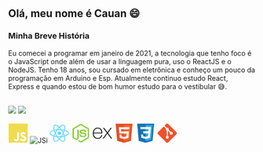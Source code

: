 <h2> Olá, meu nome é Cauan 😄  </h2>

<h3> Minha Breve História </h3>

<p> 
  Eu comecei a programar em janeiro de 2021, a tecnologia que tenho foco é o JavaScript onde além de usar a linguagem pura, uso o ReactJS e o NodeJS. Tenho 18 anos, sou cursado em eletrônica e conheço um pouco da programação em Arduino e Esp. Atualmente continuo estudo React, Express e quando estou de bom humor estudo para o vestibular 😅.
</p>

<br/>

<div>
<img src="https://github-readme-stats.vercel.app/api?username=CauanFelipeTavares&show_icons=true&theme=github_dark" height="200px") </img>
<img src="https://github-readme-stats.vercel.app/api/top-langs/?username=CauanFelipeTavares&layout=compact&theme=github_dark" height="200px") </img>
</div>

<br/>

<div>
<img alt="JS" height="40" width="40" src="https://raw.githubusercontent.com/devicons/devicon/master/icons/javascript/javascript-plain.svg">
<img alt="JSi" height="40" width="40" src="#">
<img alt="REACT" height="40" width="40" src="https://raw.githubusercontent.com/devicons/devicon/master/icons/react/react-original.svg">

<img alt="NODE" height="40" width="40" src="https://raw.githubusercontent.com/devicons/devicon/master/icons/nodejs/nodejs-original.svg">
<img alt="EXPRESS" height="40" width="40" src="https://raw.githubusercontent.com/devicons/devicon/master/icons/express/express-original.svg">
<img alt="HTML" height="40" width="40" src="https://raw.githubusercontent.com/devicons/devicon/master/icons/html5/html5-original.svg">
<img alt="CSS" height="40" width="40" src="https://raw.githubusercontent.com/devicons/devicon/master/icons/css3/css3-original.svg">
<img alt="GIT" height="40" width="40" src="https://raw.githubusercontent.com/devicons/devicon/master/icons/git/git-original.svg">
</div>

